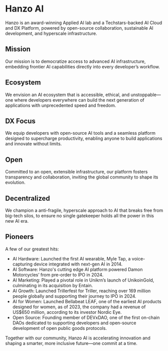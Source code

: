 # Hanzo AI

Hanzo is an award-winning Applied AI lab and a Techstars-backed AI Cloud and DX Platform, powered by open-source collaboration, sustainable AI development, and hyperscale infrastructure.

## Mission
Our mission is to democratize access to advanced AI infrastructure, embedding frontier AI capabilities directly into every developer’s workflow.

## Ecosystem
We envision an AI ecosystem that is accessible, ethical, and unstoppable—one where developers everywhere can build the next generation of applications with unprecedented speed and freedom.

## DX Focus
We equip developers with open-source AI tools and a seamless platform designed to supercharge productivity, enabling anyone to build applications and innovate without limits.

## Open
Committed to an open, extensible infrastructure, our platform fosters transparency and collaboration, inviting the global community to shape its evolution.

## Decentralized
We champion a anti-fragile, hyperscale approach to AI that breaks free from big-tech silos, to ensure no single gatekeeper holds all the power in this new AI era.

## Pioneers

A few of our greatest hits:

- AI Hardware: Launched the first AI wearable, Myle Tap, a voice-capturing device integrated with next-gen AI in 2014.
- AI Software: Hanzo's cutting edge AI platform powered Damon Motorcycles’ from pre-order to IPO in 2024.
- AI Marketing: Played a pivotal role in Unikrn’s launch of UnikoinGold, culminating in its acquisition by Entain.
- AI Growth: Launched Trillerfest for Triller, reaching over 169 million people globally and supporting their journey to IPO in 2024.
- AI for Women: Launched Bellabeat LEAF, one of the earliest AI products designed for women, as of 2023, the company had a revenue of US$650 million, according to its investor Nordic Eye.
- Open Source: Founding member of DEVxDAO, one of the first on-chain DAOs dedicated to supporting developers and open-source development of open public goods protocols.

Together with our community, Hanzo AI is accelerating innovation and shaping a smarter, more inclusive future—one commit at a time.
